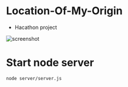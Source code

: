# Location-Of-My-Origin 
- Hacathon project

![screenshot](./image/Location.png)

# Start node server

`node server/server.js`
